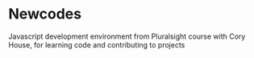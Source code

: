 # Newcodes
Javascript development environment from Pluralsight course with Cory House, for learning code and contributing to projects
